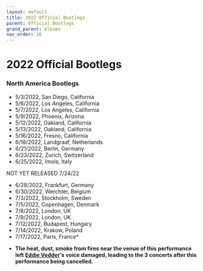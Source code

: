 ```yaml
---
layout: default
title: 2022 Official Bootlegs
parent: Official Bootlegs
grand_parent: Albums
nav_order: 16
---
```


# 2022 Official Bootlegs

### North America Bootlegs

- 5/3/2022, San Diego, California
- 5/6/2022, Los Angeles, California
- 5/7/2022, Los Angeles, California
- 5/9/2022, Phoenix, Arizona
- 5/12/2022, Oakland, California
- 5/13/2022, Oakland, California
- 5/16/2022, Fresno, California
- 6/18/2022, Landgraaf, Netherlands
- 6/21/2022, Berlin, Germany
- 6/23/2022, Zurich, Switzerland
- 6/25/2022, Imola, Italy

NOT YET RELEASED 7/24/22

- 6/28/2022, Frankfurt, Germany
- 6/30/2022, Werchter, Belgium
- 7/3/2022, Stockholm, Sweden
- 7/5/2022, Copenhagen, Denmark
- 7/8/2022, London, UK
- 7/9/2022, London, UK
- 7/12/2022, Budapest, Hungary
- 7/14/2022, Krakow, Poland
- 7/17/2022, Paris, France*

* **The heat, dust, smoke from fires near the venue of this performance left [Eddie Vedder](https://pearljamopedia.ml/docs/Notable-Mentions/Current-Members/Eddie-Vedder)'s voice damaged, leading to the 3 concerts after this performance being cancelled.**